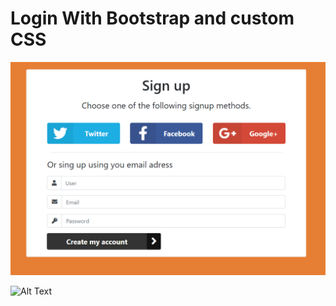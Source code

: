 # Login With Bootstrap and custom CSS


![Screenshot](./Screenshot2.png)

![Alt Text](./logingif.gif)